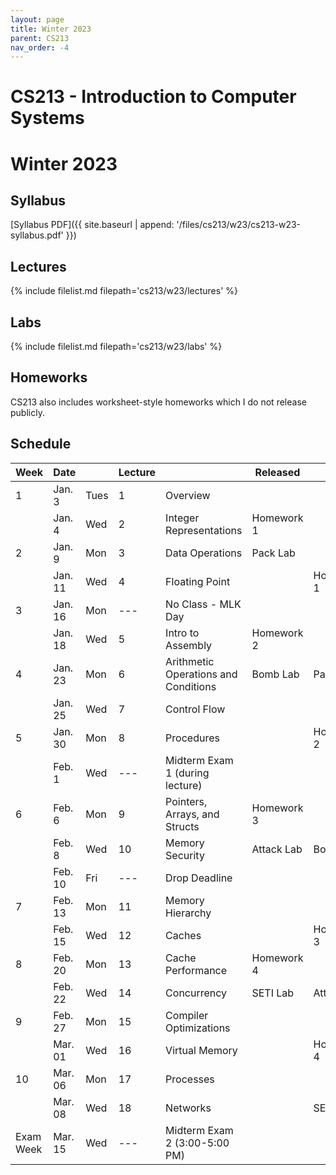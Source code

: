 ```yaml
---
layout: page
title: Winter 2023
parent: CS213
nav_order: -4
---
```


# CS213 - Introduction to Computer Systems
# Winter 2023

## Syllabus

[Syllabus PDF]({{ site.baseurl | append: '/files/cs213/w23/cs213-w23-syllabus.pdf' }})

## Lectures

{% include filelist.md filepath='cs213/w23/lectures' %}

## Labs

{% include filelist.md filepath='cs213/w23/labs' %}

## Homeworks

CS213 also includes worksheet-style homeworks which I do not release publicly.

## Schedule

| Week      | Date    |      | Lecture |                                      | Released   | Due        |
| --------- | ------- | ---- | ------- | ------------------------------------ | ---------- | ---------- |
| 1         | Jan. 3  | Tues | 1       | Overview                             |            |            |
|           | Jan. 4  | Wed  | 2       | Integer Representations              | Homework 1 |            |
| 2         | Jan. 9  | Mon  | 3       | Data Operations                      | Pack Lab   |            |
|           | Jan. 11 | Wed  | 4       | Floating Point                       |            | Homework 1 |
| 3         | Jan. 16 | Mon  | \---    | No Class - MLK Day                   |            |            |
|           | Jan. 18 | Wed  | 5       | Intro to Assembly                    | Homework 2 |            |
| 4         | Jan. 23 | Mon  | 6       | Arithmetic Operations and Conditions | Bomb Lab   | Pack Lab   |
|           | Jan. 25 | Wed  | 7       | Control Flow                         |            |            |
| 5         | Jan. 30 | Mon  | 8       | Procedures                           |            | Homework 2 |
|           | Feb. 1  | Wed  | \---    | Midterm Exam 1 (during lecture)      |            |            |
| 6         | Feb. 6  | Mon  | 9       | Pointers, Arrays, and Structs        | Homework 3 |            |
|           | Feb. 8  | Wed  | 10      | Memory Security                      | Attack Lab | Bomb Lab   |
|           | Feb. 10 | Fri  | \---    | Drop Deadline                        |            |            |
| 7         | Feb. 13 | Mon  | 11      | Memory Hierarchy                     |            |            |
|           | Feb. 15 | Wed  | 12      | Caches                               |            | Homework 3 |
| 8         | Feb. 20 | Mon  | 13      | Cache Performance                    | Homework 4 |            |
|           | Feb. 22 | Wed  | 14      | Concurrency                          | SETI Lab   | Attack Lab |
| 9         | Feb. 27 | Mon  | 15      | Compiler Optimizations               |            |            |
|           | Mar. 01 | Wed  | 16      | Virtual Memory                       |            | Homework 4 |
| 10        | Mar. 06 | Mon  | 17      | Processes                            |            |            |
|           | Mar. 08 | Wed  | 18      | Networks                             |            | SETI Lab   |
| Exam Week | Mar. 15 | Wed  | \---    | Midterm Exam 2 (3:00-5:00 PM)        |            |

